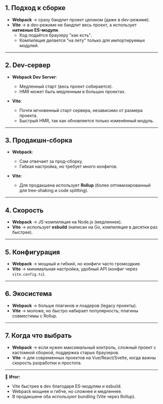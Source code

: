 ## 1. Подход к сборке
- **Webpack** → сразу бандлит проект целиком (даже в dev-режиме).  
- **Vite** → в dev-режиме не бандлит весь проект, а использует **нативные ES-модули**.  
  - Код подаётся браузеру "как есть".  
  - Компиляция делается "на лету" только для импортируемых модулей.  

---

## 2. Dev-сервер
- **Webpack Dev Server**:
  - Медленный старт (весь проект собирается).  
  - HMR может быть медленным в больших проектах.  

- **Vite**:
  - Почти мгновенный старт сервера, независимо от размера проекта.  
  - Быстрый HMR, так как обновляется только изменённый модуль.  

---

## 3. Продакшн-сборка
- **Webpack**:
  - Сам отвечает за прод-сборку.  
  - Гибкая настройка, но требует много конфигов.  

- **Vite**:
  - Для продакшена использует **Rollup** (более оптимизированный для tree-shaking и code splitting).  

---

## 4. Скорость
- **Webpack** → JS-компиляция на Node.js (медленнее).  
- **Vite** → использует **esbuild** (написан на Go, компиляция в десятки раз быстрее).  

---

## 5. Конфигурация
- **Webpack** → мощный и гибкий, но конфиги часто громоздкие.  
- **Vite** → минимальная настройка, удобный API (конфиг через `vite.config.ts`).  

---

## 6. Экосистема
- **Webpack** → больше плагинов и лоадеров (legacy проекты).  
- **Vite** → моложе, но быстро набирает популярность; плагины совместимы с Rollup.  

---

## 7. Когда что выбрать
- **Webpack** → если нужен максимальный контроль, сложный проект с кастомной сборкой, поддержка старых браузеров.  
- **Vite** → для современных проектов на Vue/React/Svelte, когда важны скорость разработки и простота.  

---

🔑 **Итог:**
- Vite быстрее в dev благодаря ES-модулям и esbuild.  
- Webpack мощнее и гибче, но сложнее и медленнее.  
- В продакшене оба используют bundling (Vite через Rollup).  
